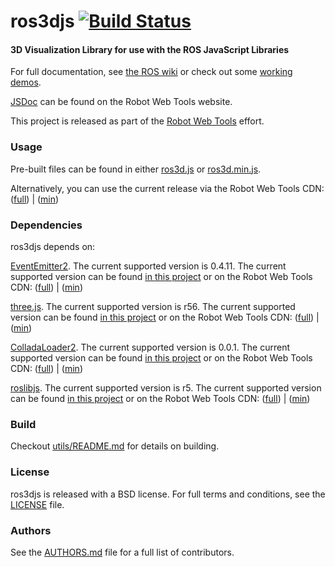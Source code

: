 ros3djs [![Build Status](https://api.travis-ci.org/RobotWebTools/ros3djs.png)](https://travis-ci.org/RobotWebTools/ros3djs)
=======

#### 3D Visualization Library for use with the ROS JavaScript Libraries
For full documentation, see [the ROS wiki](http://ros.org/wiki/ros3djs) or check out some [working demos](http://robotwebtools.org/).

[JSDoc](http://robotwebtools.org/jsdoc/ros3djs/current/) can be found on the Robot Web Tools website.

This project is released as part of the [Robot Web Tools](http://robotwebtools.org/) effort.

### Usage
Pre-built files can be found in either [ros3d.js](build/ros3d.js) or [ros3d.min.js](build/ros3d.min.js).

Alternatively, you can use the current release via the Robot Web Tools CDN: ([full](http://cdn.robotwebtools.org/ros3djs/current/ros3d.js)) | ([min](http://cdn.robotwebtools.org/ros3djs/current/ros3d.min.js))

### Dependencies
ros3djs depends on:

[EventEmitter2](https://github.com/hij1nx/EventEmitter2). The current supported version is 0.4.11. The current supported version can be found [in this project](include/EventEmitter2/eventemitter2.js) or on the Robot Web Tools CDN: ([full](http://cdn.robotwebtools.org/EventEmitter2/0.4.11/eventemitter2.js)) | ([min](http://cdn.robotwebtools.org/EventEmitter2/0.4.11/eventemitter2.min.js))

[three.js](https://github.com/mrdoob/three.js/). The current supported version is r56. The current supported version can be found [in this project](include/threejs/three.js) or on the Robot Web Tools CDN: ([full](http://cdn.robotwebtools.org/threejs/r56/three.js)) | ([min](http://cdn.robotwebtools.org/threejs/r56/three.min.js))

[ColladaLoader2](https://github.com/crobi/ColladaAnimationCompress). The current supported version is 0.0.1. The current supported version can be found [in this project](include/ColladaAnimationCompress/ColladaLoader2.js) or on the Robot Web Tools CDN: ([full](http://cdn.robotwebtools.org/ColladaAnimationCompress/0.0.1/ColladaLoader2.js)) | ([min](http://cdn.robotwebtools.org/ColladaAnimationCompress/0.0.1/ColladaLoader2.min.js))

[roslibjs](https://github.com/RobotWebTools/roslibjs). The current supported version is r5. The current supported version can be found [in this project](include/roslibjs/roslib.js) or on the Robot Web Tools CDN: ([full](http://cdn.robotwebtools.org/roslibjs/r5/roslib.js)) | ([min](http://cdn.robotwebtools.org/roslibjs/r5/roslib.min.js))

### Build
Checkout [utils/README.md](utils/README.md) for details on building.

### License
ros3djs is released with a BSD license. For full terms and conditions, see the [LICENSE](LICENSE) file.

### Authors
See the [AUTHORS.md](AUTHORS.md) file for a full list of contributors.

